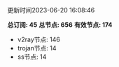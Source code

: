 更新时间2023-06-20 16:08:46

**总订阅: 45**
**总节点: 656**
**有效节点: 174**
- v2ray节点: 146
- trojan节点: 14
- ss节点: 14
